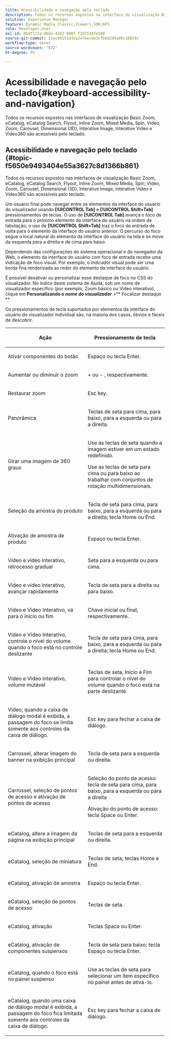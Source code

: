 ```yaml
---
title: Acessibilidade e navegação pelo teclado
description: Todos os recursos expostos na interface de visualização Basic Zoom, eCatalog, eCatalog Search, Flyout, Inline Zoom, Mixed Media, Spin, Video, Zoom, Dimensional (3D), Carousel, Interative Image, Interative Video e Video360 são acessíveis pelo teclado.
solution: Experience Manager
feature: Dynamic Media Classic,Viewers,SDK/API
role: Developer,User
exl-id: 0bdf172a-0bde-42d2-900f-f207538fe588
source-git-commit: 11acb9151d3ea247eecde3cfbbd295a95c10829c
workflow-type: tm+mt
source-wordcount: '572'
ht-degree: 0%

---
```


# Acessibilidade e navegação pelo teclado{#keyboard-accessibility-and-navigation}

Todos os recursos expostos nas interfaces de visualização Basic Zoom, eCatalog, eCatalog Search, Flyout, Inline Zoom, Mixed Media, Spin, Video, Zoom, Carousel, Dimensional (3D), Interative Image, Interative Video e Video360 são acessíveis pelo teclado.

<!-- Updated June 1, 2020 from https://wiki.corp.adobe.com/pages/viewpage.action?spaceKey=scene7qa&title=s7Viewers%2C+S7SDK%2C+S7OnDemand+Release+Notes - Contact is Sasha -->

## Acessibilidade e navegação pelo teclado {#topic-f5650e9493404e55a3627c8d1366b861}

Todos os recursos expostos nas interfaces de visualização Basic Zoom, eCatalog, eCatalog Search, Flyout, Inline Zoom, Mixed Media, Spin, Video, Zoom, Carousel, Dimensional (3D), Interative Image, Interative Video e Video360 são acessíveis pelo teclado.

Um usuário final pode navegar entre os elementos da interface do usuário do visualizador usando **[!UICONTROL Tab]** e **[!UICONTROL Shift+Tab]** pressionamentos de teclas. O uso de **[!UICONTROL Tab]** avança o foco de entrada para o próximo elemento da interface do usuário na ordem de tabulação; o uso de **[!UICONTROL Shift+Tab]** traz o foco de entrada de volta para o elemento da interface do usuário anterior. O percurso do foco segue o local natural do elemento da interface do usuário na tela e se move da esquerda para a direita e de cima para baixo.

Dependendo das configurações do sistema operacional e do navegador da Web, o elemento da interface do usuário com foco de entrada recebe uma indicação de foco visual. Por exemplo, o indicador visual pode ser uma borda fina renderizada ao redor do elemento da interface do usuário.

É possível desativar ou personalizar esse destaque de foco no CSS do visualizador. No índice deste sistema de Ajuda, sob um nome de visualizador específico (por exemplo, Zoom básico ou Vídeo interativo), clique em **Personalizando o *nome do visualizador*** >** Focalizar destaque **.

Os pressionamentos de tecla suportados por elementos da interface do usuário do visualizador individual são, na maioria dos casos, óbvios e fáceis de descobrir.

<table id="table_8C49100412224324BF1DBF7FDFDCCBF8"> 
 <thead> 
  <tr> 
   <th colname="col1" class="entry"> <p>Ação </p> </th> 
   <th colname="col2" class="entry"> <p>Pressionamento de tecla </p> </th> 
  </tr> 
 </thead>
 <tbody> 
  <tr> 
   <td colname="col1"> <p>Ativar componentes do botão </p> </td> 
   <td colname="col2"> <p>Espaço ou tecla Enter. </p> </td> 
  </tr> 
  <tr> 
   <td colname="col1"> <p>Aumentar ou diminuir o zoom </p> </td> 
   <td colname="col2"> <p> <span class="uicontrol"> + </span> ou <span class="uicontrol"> - </span>, respectivamente. </p> </td> 
  </tr> 
  <tr> 
   <td colname="col1"> <p>Restaurar zoom </p> </td> 
   <td colname="col2"> <p>Esc key. </p> </td> 
  </tr> 
  <tr> 
   <td colname="col1"> <p>Panorâmica </p> </td> 
   <td colname="col2"> <p>Teclas de seta para cima, para baixo, para a esquerda ou para a direita. </p> </td> 
  </tr> 
  <tr> 
   <td colname="col1"> <p>Girar uma imagem de 360 graus </p> </td> 
   <td colname="col2"> <p>Use as teclas de seta quando a imagem estiver em um estado redefinido. </p> <p>Use as teclas de seta para cima ou para baixo ao trabalhar com conjuntos de rotação multidimensionais. </p> </td> 
  </tr> 
  <tr> 
   <td colname="col1"> <p>Seleção da amostra do produto </p> </td> 
   <td colname="col2"> <p>Tecla de seta para cima, para baixo, para a esquerda ou para a direita; tecla Home ou End. </p> </td> 
  </tr> 
  <tr> 
   <td colname="col1"> <p>Ativação de amostra de produto </p> </td> 
   <td colname="col2"> <p>Espaço ou tecla Enter. </p> </td> 
  </tr> 
  <tr> 
   <td colname="col1"> <p>Vídeo e vídeo interativo, retrocesso gradual </p> </td> 
   <td colname="col2"> <p>Seta para a esquerda ou para cima. </p> </td> 
  </tr> 
  <tr> 
   <td colname="col1"> <p>Vídeo e vídeo interativo, avançar rapidamente </p> </td> 
   <td colname="col2"> <p>Tecla de seta para a direita ou para baixo. </p> </td> 
  </tr> 
  <tr> 
   <td colname="col1"> <p>Vídeo e Vídeo Interativo, vá para o início ou fim </p> </td> 
   <td colname="col2"> <p>Chave inicial ou final, respectivamente. </p> </td> 
  </tr> 
  <tr> 
   <td colname="col1"> <p>Vídeo e Vídeo Interativo, controle o nível do volume quando o foco está no controle deslizante </p> </td> 
   <td colname="col2"> <p>Tecla de seta para cima, para baixo, para a esquerda ou para a direita; tecla Home ou End. </p> </td> 
  </tr> 
  <tr> 
   <td colname="col1"> <p>Vídeo e Vídeo interativo, volume mutável </p> </td> 
   <td colname="col2"> <p>Teclas de seta, Início e Fim para controlar o nível do volume quando o foco está na parte deslizante. </p> </td> 
  </tr> 
  <tr> 
   <td colname="col1"> <p>Vídeo, quando a caixa de diálogo modal é exibida, a passagem do foco se limita somente aos controles da caixa de diálogo. </p> </td> 
   <td colname="col2"> <p>Esc key para fechar a caixa de diálogo. </p> </td> 
  </tr> 
  <tr> 
   <td colname="col1"> <p>Carrossel, alterar imagem do banner na exibição principal </p> </td> 
   <td colname="col2"> <p>Tecla de seta para a esquerda ou direita. </p> </td> 
  </tr> 
  <tr> 
   <td colname="col1"> <p>Carrossel, seleção de pontos de acesso e ativação de pontos de acesso </p> </td> 
   <td colname="col2"> <p>Seleção do ponto de acesso: tecla de seta para cima, para baixo, para a esquerda ou para a direita </p> <p>Ativação do ponto de acesso: tecla Space ou Enter. </p> </td> 
  </tr> 
  <tr> 
   <td colname="col1"> <p>eCatalog, altere a imagem da página na exibição principal </p> </td> 
   <td colname="col2"> <p> Teclas de seta para a esquerda ou direita. </p> </td> 
  </tr> 
  <tr> 
   <td colname="col1"> <p>eCatalog, seleção de miniatura </p> </td> 
   <td colname="col2"> <p>Teclas de seta; teclas Home e End. </p> </td> 
  </tr> 
  <tr> 
   <td colname="col1"> <p>eCatalog, ativação de amostra </p> </td> 
   <td colname="col2"> <p>Espaço ou tecla Enter. </p> </td> 
  </tr> 
  <tr> 
   <td colname="col1"> <p>eCatalog, seleção de pontos de acesso </p> </td> 
   <td colname="col2"> <p>Teclas de seta. </p> </td> 
  </tr> 
  <tr> 
   <td colname="col1"> <p>eCatalog, ativação </p> </td> 
   <td colname="col2"> <p>Teclas Space ou Enter. </p> </td> 
  </tr> 
  <tr> 
   <td colname="col1"> <p>eCatalog, ativação de componentes suspensos </p> </td> 
   <td colname="col2"> <p> Tecla de seta para baixo; tecla Espaço ou tecla Enter. </p> </td> 
  </tr> 
  <tr> 
   <td colname="col1"> <p>eCatalog, quando o foco está no painel suspenso </p> </td> 
   <td colname="col2"> <p>Use as teclas de seta para selecionar um item específico no painel antes de ativá-lo. </p> </td> 
  </tr> 
  <tr> 
   <td colname="col1"> <p>eCatalog, quando uma caixa de diálogo modal é exibida, a passagem do foco fica limitada somente aos controles da caixa de diálogo. </p> </td> 
   <td colname="col2"> <p>Esc key para fechar a caixa de diálogo. </p> </td> 
  </tr> 
 </tbody> 
</table>
